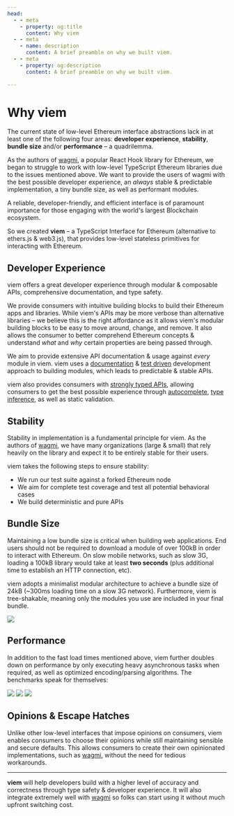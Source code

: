 ```yaml
---
head:
  - - meta
    - property: og:title
      content: Why viem
  - - meta
    - name: description
      content: A brief preamble on why we built viem.
  - - meta
    - property: og:description
      content: A brief preamble on why we built viem.

---
```


# Why viem

The current state of low-level Ethereum interface abstractions lack in at least one of the following four areas: **developer experience**, **stability**, **bundle size** and/or **performance** – a quadrilemma.

As the authors of [wagmi](https://wagmi.sh), a popular React Hook library for Ethereum, we began to struggle to work with low-level TypeScript Ethereum libraries due to the issues mentioned above. We want to provide the users of wagmi with the best possible developer experience, an _always_ stable & predictable implementation, a tiny bundle size, as well as performant modules.

A reliable, developer-friendly, and efficient interface is of paramount importance for those engaging with the world's largest Blockchain ecosystem.

So we created **viem** – a TypeScript Interface for Ethereum (alternative to ethers.js & web3.js), that provides low-level stateless primitives for interacting with Ethereum.

## Developer Experience

viem offers a great developer experience through modular & composable APIs, comprehensive documentation, and type safety.

We provide consumers with intuitive building blocks to build their Ethereum apps and libraries. While viem's APIs may be more verbose than alternative libraries – we believe this is the right affordance as it allows viem's modular building blocks to be easy to move around, change, and remove. It also allows the consumer to better comprehend Ethereum concepts & understand _what_ and _why_ certain properties are being passed through. 

We aim to provide extensive API documentation & usage against _every_ module in viem. viem uses a [documentation](https://gist.github.com/zsup/9434452) & [test driven](https://en.wikipedia.org/wiki/Test-driven_development#:~:text=Test%2Ddriven%20development%20(TDD),software%20against%20all%20test%20cases.) development approach to building modules, which leads to predictable & stable APIs.

viem also provides consumers with [strongly typed APIs](/docs/typescript), allowing consumers to get the best possible experience through [autocomplete](https://twitter.com/awkweb/status/1555678944770367493), [type inference](https://twitter.com/jakemoxey/status/1570244174502588417?s=20), as well as static validation. 

## Stability

Stability in implementation is a fundamental principle for viem. As the authors of [wagmi](https://wagmi.sh), we have many organizations (large & small) that rely heavily on the library and expect it to be entirely stable for their users.

viem takes the following steps to ensure stability:

- We run our test suite against a forked Ethereum node
- We aim for complete test coverage and test all potential behavioral cases
- We build deterministic and pure APIs

## Bundle Size

Maintaining a low bundle size is critical when building web applications. End users should not be required to download a module of over 100kB in order to interact with Ethereum. On slow mobile networks, such as slow 3G, loading a 100kB library would take at least **two seconds** (plus additional time to establish an HTTP connection, etc).

viem adopts a minimalist modular architecture to achieve a bundle size of 24kB (~300ms loading time on a slow 3G network). Furthermore, viem is tree-shakable, meaning only the modules you use are included in your final bundle.

<div class="h-4"></div>
<img src="/bundle-size.svg" />

## Performance

In addition to the fast load times mentioned above, viem further doubles down on performance by only executing heavy asynchronous tasks when required, as well as optimized encoding/parsing algorithms. The benchmarks speak for themselves:

<div class="m-auto mt-10 space-y-14 w-10/12">
  <img src="/bench-isaddress.svg" />
  <img src="/bench-parseabi.svg" />
  <img src="/bench-encodeabi.svg" />
</div>


## Opinions & Escape Hatches

Unlike other low-level interfaces that impose opinions on consumers, viem enables consumers to choose their opinions while still maintaining sensible and secure defaults. This allows consumers to create their own opinionated implementations, such as [wagmi](https://wagmi.sh), without the need for tedious workarounds.

---

**viem** will help developers build with a higher level of accuracy and correctness through type safety & developer experience. It will also integrate extremely well with [wagmi](https://wagmi.sh) so folks can start using it without much upfront switching cost.


